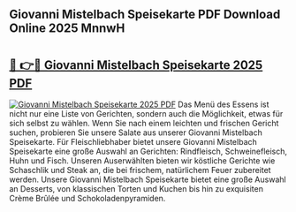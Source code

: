 ## Giovanni Mistelbach Speisekarte PDF Download Online 2025 MnnwH

# <h2><a href="http://gcdhz5.nevu.top/?p=Giovanni+Mistelbach+Speisekarte">🔗 👉🔴 Giovanni Mistelbach Speisekarte 2025 PDF</a></h2>

[![Giovanni Mistelbach Speisekarte 2025 PDF](https://i.imgur.com/dBaPXMq.png)](http://gcdhz5.nevu.top/?p=Giovanni+Mistelbach+Speisekarte)
Das Menü des Essens ist nicht nur eine Liste von Gerichten, sondern auch die Möglichkeit, etwas für sich selbst zu wählen. Wenn Sie nach einem leichten und frischen Gericht suchen, probieren Sie unsere Salate aus unserer Giovanni Mistelbach Speisekarte. Für Fleischliebhaber bietet unsere Giovanni Mistelbach Speisekarte eine große Auswahl an Gerichten: Rindfleisch, Schweinefleisch, Huhn und Fisch. Unseren Auserwählten bieten wir köstliche Gerichte wie Schaschlik und Steak an, die bei frischem, natürlichem Feuer zubereitet werden. Unsere Giovanni Mistelbach Speisekarte bietet eine große Auswahl an Desserts, von klassischen Torten und Kuchen bis hin zu exquisiten Crème Brûlée und Schokoladenpyramiden.

